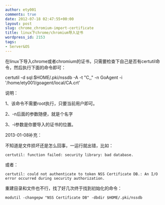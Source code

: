 ```yaml
---
author: ety001
comments: true
date: 2012-07-18 02:47:55+00:00
layout: post
slug: chrome_chromium-import-certificate
title: linux下chrome/chromium导入证书
wordpress_id: 2153
tags:
- Server&OS
---
```


在linux下导入chrome或者chromium的证书，只需要检查下自己是否有certutil命令，然后执行下面的命令即可：

certutil -d sql:$HOME/.pki/nssdb -A -t "C,," -n GoAgent -i '/home/ety001/goagent/local/CA.crt'

说明：

1、该命令不需要root执行，只要当前用户即可。

2、-n后面的参数随便，就是个名字

3、-i参数是你要导入的证书的位置。



2013-01-08补充：

不知道是文件损坏还是怎么回事，一运行就出错，比如：


    certutil: function failed: security library: bad database.


或者：


    certutil: could not authenticate to token NSS Certificate DB.: An I/O error occurred during security authorization.


重建目录和文件也不行，找了好几次终于找到初始化的命令：


    modutil -changepw "NSS Certificate DB" -dbdir $HOME/.pki/nssdb


